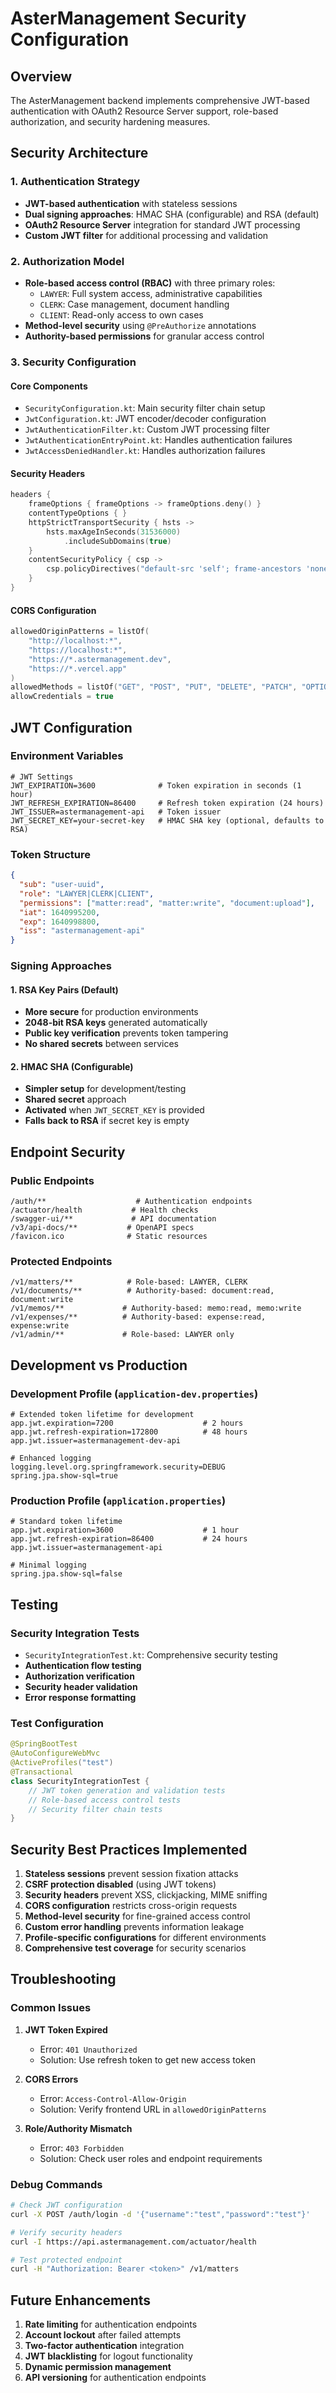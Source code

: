 # AsterManagement Security Configuration

## Overview

The AsterManagement backend implements comprehensive JWT-based authentication with OAuth2 Resource Server support, role-based authorization, and security hardening measures.

## Security Architecture

### 1. Authentication Strategy
- **JWT-based authentication** with stateless sessions
- **Dual signing approaches**: HMAC SHA (configurable) and RSA (default)
- **OAuth2 Resource Server** integration for standard JWT processing
- **Custom JWT filter** for additional processing and validation

### 2. Authorization Model
- **Role-based access control (RBAC)** with three primary roles:
  - `LAWYER`: Full system access, administrative capabilities
  - `CLERK`: Case management, document handling
  - `CLIENT`: Read-only access to own cases
- **Method-level security** using `@PreAuthorize` annotations
- **Authority-based permissions** for granular access control

### 3. Security Configuration

#### Core Components
- `SecurityConfiguration.kt`: Main security filter chain setup
- `JwtConfiguration.kt`: JWT encoder/decoder configuration
- `JwtAuthenticationFilter.kt`: Custom JWT processing filter
- `JwtAuthenticationEntryPoint.kt`: Handles authentication failures
- `JwtAccessDeniedHandler.kt`: Handles authorization failures

#### Security Headers
```kotlin
headers {
    frameOptions { frameOptions -> frameOptions.deny() }
    contentTypeOptions { }
    httpStrictTransportSecurity { hsts ->
        hsts.maxAgeInSeconds(31536000)
            .includeSubDomains(true)
    }
    contentSecurityPolicy { csp ->
        csp.policyDirectives("default-src 'self'; frame-ancestors 'none'")
    }
}
```

#### CORS Configuration
```kotlin
allowedOriginPatterns = listOf(
    "http://localhost:*",
    "https://localhost:*", 
    "https://*.astermanagement.dev",
    "https://*.vercel.app"
)
allowedMethods = listOf("GET", "POST", "PUT", "DELETE", "PATCH", "OPTIONS")
allowCredentials = true
```

## JWT Configuration

### Environment Variables
```properties
# JWT Settings
JWT_EXPIRATION=3600              # Token expiration in seconds (1 hour)
JWT_REFRESH_EXPIRATION=86400     # Refresh token expiration (24 hours)
JWT_ISSUER=astermanagement-api   # Token issuer
JWT_SECRET_KEY=your-secret-key   # HMAC SHA key (optional, defaults to RSA)
```

### Token Structure
```json
{
  "sub": "user-uuid",
  "role": "LAWYER|CLERK|CLIENT",
  "permissions": ["matter:read", "matter:write", "document:upload"],
  "iat": 1640995200,
  "exp": 1640998800,
  "iss": "astermanagement-api"
}
```

### Signing Approaches

#### 1. RSA Key Pairs (Default)
- **More secure** for production environments
- **2048-bit RSA keys** generated automatically
- **Public key verification** prevents token tampering
- **No shared secrets** between services

#### 2. HMAC SHA (Configurable)
- **Simpler setup** for development/testing
- **Shared secret** approach
- **Activated** when `JWT_SECRET_KEY` is provided
- **Falls back to RSA** if secret key is empty

## Endpoint Security

### Public Endpoints
```
/auth/**                    # Authentication endpoints
/actuator/health           # Health checks
/swagger-ui/**             # API documentation
/v3/api-docs/**           # OpenAPI specs
/favicon.ico              # Static resources
```

### Protected Endpoints
```
/v1/matters/**            # Role-based: LAWYER, CLERK
/v1/documents/**          # Authority-based: document:read, document:write
/v1/memos/**             # Authority-based: memo:read, memo:write
/v1/expenses/**          # Authority-based: expense:read, expense:write
/v1/admin/**             # Role-based: LAWYER only
```

## Development vs Production

### Development Profile (`application-dev.properties`)
```properties
# Extended token lifetime for development
app.jwt.expiration=7200                    # 2 hours
app.jwt.refresh-expiration=172800          # 48 hours
app.jwt.issuer=astermanagement-dev-api

# Enhanced logging
logging.level.org.springframework.security=DEBUG
spring.jpa.show-sql=true
```

### Production Profile (`application.properties`)
```properties
# Standard token lifetime
app.jwt.expiration=3600                    # 1 hour
app.jwt.refresh-expiration=86400           # 24 hours
app.jwt.issuer=astermanagement-api

# Minimal logging
spring.jpa.show-sql=false
```

## Testing

### Security Integration Tests
- `SecurityIntegrationTest.kt`: Comprehensive security testing
- **Authentication flow testing**
- **Authorization verification**
- **Security header validation**
- **Error response formatting**

### Test Configuration
```kotlin
@SpringBootTest
@AutoConfigureWebMvc
@ActiveProfiles("test")
@Transactional
class SecurityIntegrationTest {
    // JWT token generation and validation tests
    // Role-based access control tests
    // Security filter chain tests
}
```

## Security Best Practices Implemented

1. **Stateless sessions** prevent session fixation attacks
2. **CSRF protection disabled** (using JWT tokens)
3. **Security headers** prevent XSS, clickjacking, MIME sniffing
4. **CORS configuration** restricts cross-origin requests
5. **Method-level security** for fine-grained access control
6. **Custom error handling** prevents information leakage
7. **Profile-specific configurations** for different environments
8. **Comprehensive test coverage** for security scenarios

## Troubleshooting

### Common Issues

1. **JWT Token Expired**
   - Error: `401 Unauthorized`
   - Solution: Use refresh token to get new access token

2. **CORS Errors**
   - Error: `Access-Control-Allow-Origin`
   - Solution: Verify frontend URL in `allowedOriginPatterns`

3. **Role/Authority Mismatch**
   - Error: `403 Forbidden`
   - Solution: Check user roles and endpoint requirements

### Debug Commands
```bash
# Check JWT configuration
curl -X POST /auth/login -d '{"username":"test","password":"test"}'

# Verify security headers
curl -I https://api.astermanagement.com/actuator/health

# Test protected endpoint
curl -H "Authorization: Bearer <token>" /v1/matters
```

## Future Enhancements

1. **Rate limiting** for authentication endpoints
2. **Account lockout** after failed attempts  
3. **Two-factor authentication** integration
4. **JWT blacklisting** for logout functionality
5. **Dynamic permission management**
6. **API versioning** for authentication endpoints